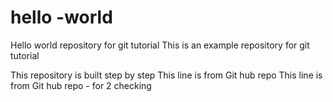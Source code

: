 # hello -world

Hello world repository for git tutorial
This is an example repository for git tutorial

This repository is built step by step
This line is from Git hub repo
This line is from Git hub repo - for 2 checking
